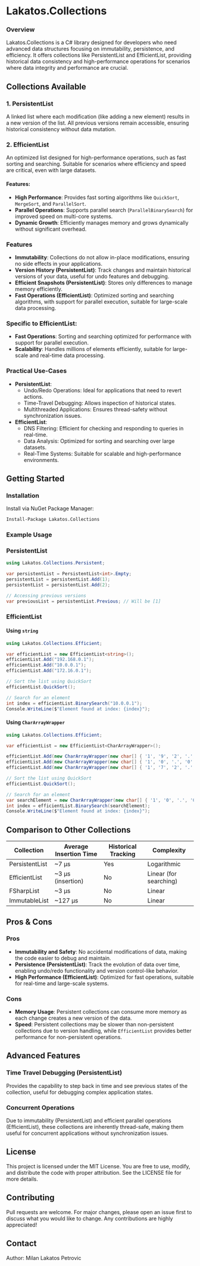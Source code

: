 # Lakatos.Collections

### Overview
Lakatos.Collections is a C# library designed for developers who need advanced data structures focusing on immutability, persistence, and efficiency. It offers collections like PersistentList and EfficientList, providing historical data consistency and high-performance operations for scenarios where data integrity and performance are crucial.


## Collections Available
### 1. PersistentList
A linked list where each modification (like adding a new element) results in a new version of the list. All previous versions remain accessible, ensuring historical consistency without data mutation.

### 2. EfficientList
An optimized list designed for high-performance operations, such as fast sorting and searching. Suitable for scenarios where efficiency and speed are critical, even with large datasets. 

#### Features:
- **High Performance**: Provides fast sorting algorithms like `QuickSort`, `MergeSort`, and `ParallelSort`.
- **Parallel Operations**: Supports parallel search (`ParallelBinarySearch`) for improved speed on multi-core systems.
- **Dynamic Growth**: Efficiently manages memory and grows dynamically without significant overhead.

### Features
- **Immutability**: Collections do not allow in-place modifications, ensuring no side effects in your applications.
- **Version History (PersistentList)**: Track changes and maintain historical versions of your data, useful for undo features and debugging.
- **Efficient Snapshots (PersistentList)**: Stores only differences to manage memory efficiently.
- **Fast Operations (EfficientList)**: Optimized sorting and searching algorithms, with support for parallel execution, suitable for large-scale data processing.


### Specific to EfficientList:
- **Fast Operations**: Sorting and searching optimized for performance with support for parallel execution.
- **Scalability**: Handles millions of elements efficiently, suitable for large-scale and real-time data processing.

### Practical Use-Cases
- **PersistentList**:
  - Undo/Redo Operations: Ideal for applications that need to revert actions.
  - Time-Travel Debugging: Allows inspection of historical states.
  - Multithreaded Applications: Ensures thread-safety without synchronization issues.
- **EfficientList**:
  - DNS Filtering: Efficient for checking and responding to queries in real-time.
  - Data Analysis: Optimized for sorting and searching over large datasets.
  - Real-Time Systems: Suitable for scalable and high-performance environments.


## Getting Started
### Installation
Install via NuGet Package Manager:

```bash
Install-Package Lakatos.Collections
```
### Example Usage

### PersistentList
```csharp
using Lakatos.Collections.Persistent;

var persistentList = PersistentList<int>.Empty;
persistentList = persistentList.Add(1);
persistentList = persistentList.Add(2);

// Accessing previous versions
var previousList = persistentList.Previous; // Will be [1]
```

### EfficientList

#### Using `string`

```csharp
using Lakatos.Collections.Efficient;

var efficientList = new EfficientList<string>();
efficientList.Add("192.168.0.1");
efficientList.Add("10.0.0.1");
efficientList.Add("172.16.0.1");

// Sort the list using QuickSort
efficientList.QuickSort();

// Search for an element
int index = efficientList.BinarySearch("10.0.0.1");
Console.WriteLine($"Element found at index: {index}");
```

#### Using `CharArrayWrapper`

```csharp
using Lakatos.Collections.Efficient;

var efficientList = new EfficientList<CharArrayWrapper>();

efficientList.Add(new CharArrayWrapper(new char[] { '1', '9', '2', '.', '1', '6', '8', '.', '0', '.', '1' }));
efficientList.Add(new CharArrayWrapper(new char[] { '1', '0', '.', '0', '.', '0', '.', '1' }));
efficientList.Add(new CharArrayWrapper(new char[] { '1', '7', '2', '.', '1', '6', '.', '0', '.', '1' }));

// Sort the list using QuickSort
efficientList.QuickSort();

// Search for an element
var searchElement = new CharArrayWrapper(new char[] { '1', '0', '.', '0', '.', '0', '.', '1' });
int index = efficientList.BinarySearch(searchElement);
Console.WriteLine($"Element found at index: {index}");
```

## Comparison to Other Collections

| Collection      | Average Insertion Time | Historical Tracking | Complexity                |
|-----------------|------------------------|---------------------|---------------------------|
| PersistentList  | ~7 µs                  | Yes                 | Logarithmic               |
| EfficientList   | ~3 µs (insertion)      | No                  | Linear (for searching)    |
| FSharpList      | ~3 µs                  | No                  | Linear                    |
| ImmutableList   | ~127 µs                | No                  | Linear                    |

## Pros & Cons

### Pros
- **Immutability and Safety**: No accidental modifications of data, making the code easier to debug and maintain.
- **Persistence (PersistentList)**: Track the evolution of data over time, enabling undo/redo functionality and version control-like behavior.
- **High Performance (EfficientList)**: Optimized for fast operations, suitable for real-time and large-scale systems.

### Cons
- **Memory Usage**: Persistent collections can consume more memory as each change creates a new version of the data.
- **Speed**: Persistent collections may be slower than non-persistent collections due to version handling, while `EfficientList` provides better performance for non-persistent operations.

## Advanced Features

### Time Travel Debugging (PersistentList)
Provides the capability to step back in time and see previous states of the collection, useful for debugging complex application states.

### Concurrent Operations
Due to immutability (PersistentList) and efficient parallel operations (EfficientList), these collections are inherently thread-safe, making them useful for concurrent applications without synchronization issues.


## License
This project is licensed under the MIT License. You are free to use, modify, and distribute the code with proper attribution. See the LICENSE file for more details.

## Contributing
Pull requests are welcome. For major changes, please open an issue first to discuss what you would like to change. Any contributions are highly appreciated!

## Contact
Author: Milan Lakatos Petrovic

